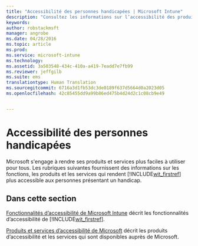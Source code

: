```yaml
---
title: "Accessibilité des personnes handicapées | Microsoft Intune"
description: "Consultez les informations sur l’accessibilité des produits Microsoft."
keywords: 
author: robstackmsft
manager: angrobe
ms.date: 04/28/2016
ms.topic: article
ms.prod: 
ms.service: microsoft-intune
ms.technology: 
ms.assetid: 3a503548-434c-410a-a419-7eadd7e7fb99
ms.reviewer: jeffgilb
ms.suite: ems
translationtype: Human Translation
ms.sourcegitcommit: 6716a3d1fb53dc3de0189f637d5664d0a2023d05
ms.openlocfilehash: 42c85455dd9a99b86ed475b4d24d2c1c08cb9e49


---
```


# Accessibilité des personnes handicapées
Microsoft s'engage à rendre ses produits et services plus faciles à utiliser pour tous. Les rubriques suivantes fournissent des informations sur les fonctions, les produits et les services qui rendent [!INCLUDE[wit_firstref](./includes/wit_firstref_md.md)] plus accessible aux personnes présentant un handicap.

## Dans cette section
[Fonctionnalités d’accessibilité de Microsoft Intune](accessibility-features-of-microsoft-intune.md) décrit les fonctionnalités d’accessibilité de [!INCLUDE[wit_firstref](./includes/wit_firstref_md.md)].

[Produits et services d’accessibilité de Microsoft](accessibility-products-and-services-from-microsoft.md) décrit les produits d’accessibilité et les services qui sont disponibles auprès de Microsoft.




<!--HONumber=Jul16_HO4-->



